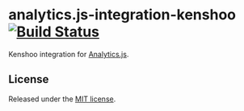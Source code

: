 # analytics.js-integration-kenshoo [![Build Status][ci-badge]][ci-link]

Kenshoo integration for [Analytics.js][].

## License

Released under the [MIT license](LICENSE).


[Analytics.js]: https://segment.com/docs/libraries/analytics.js/
[ci-link]: https://circleci.com/gh/segment-integrations/analytics.js-integration-kenshoo
[ci-badge]: https://circleci.com/gh/segment-integrations/analytics.js-integration-kenshoo.svg?style=svg
